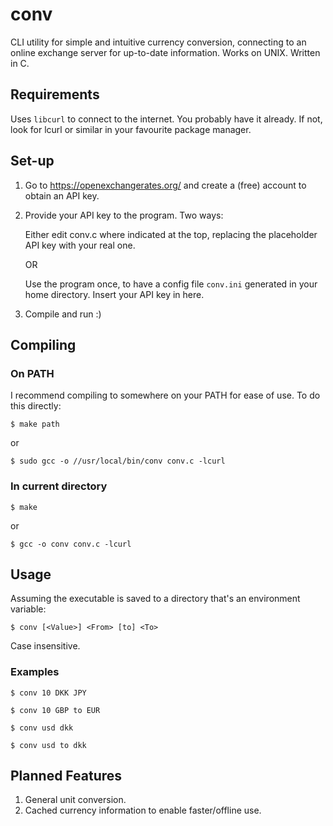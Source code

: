 # conv
CLI utility for simple and intuitive currency conversion, connecting to an online exchange server for up-to-date information. Works on UNIX. Written in C.

## Requirements
Uses `libcurl` to connect to the internet. You probably have it already. If not, look for lcurl or similar in your favourite package manager.

## Set-up
1. Go to https://openexchangerates.org/ and create a (free) account to obtain an API key.

2. Provide your API key to the program. Two ways:

   Either edit conv.c where indicated at the top, replacing the placeholder API key with your real one.
   
   OR

   Use the program once, to have a config file `conv.ini` generated in your home directory. Insert your API key in here. 

5. Compile and run :)

## Compiling
### On PATH
I recommend compiling to somewhere on your PATH for ease of use. To do this directly:

`$ make path`

or

`$ sudo gcc -o //usr/local/bin/conv conv.c -lcurl`

### In current directory
`$ make`

or

`$ gcc -o conv conv.c -lcurl`

## Usage
Assuming the executable is saved to a directory that's an environment variable:

`$ conv [<Value>] <From> [to] <To>`

Case insensitive.

### Examples
`$ conv 10 DKK JPY`

`$ conv 10 GBP to EUR`

`$ conv usd dkk`

`$ conv usd to dkk`

## Planned Features
1. General unit conversion.
2. Cached currency information to enable faster/offline use.
